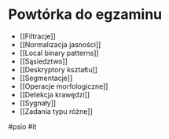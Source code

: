 # Powtórka do egzaminu

- [[Filtracje]]
- [[Normalizacja jasności]]
- [[Local binary patterns]]
- [[Sąsiedztwo]]
- [[Deskryptory kształtu]]
- [[Segmentacje]]
- [[Operacje morfologiczne]]
- [[Detekcja krawędzi]]
- [[Sygnały]]
- [[Zadania typu różne]]

#psio #it
